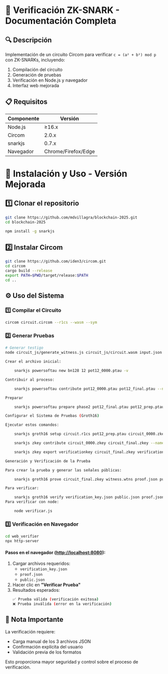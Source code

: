 # 🚀 Verificación ZK-SNARK - Documentación Completa

## 🔍 Descripción

Implementación de un circuito Circom para verificar `c = (a² + b²) mod p` con ZK-SNARKs, incluyendo:

1. Compilación del circuito
2. Generación de pruebas
3. Verificación en Node.js y navegador
4. Interfaz web mejorada

## 📋 Requisitos

| Componente | Versión            |
| ---------- | ------------------- |
| Node.js    | ≥16.x              |
| Circom     | 2.0.x               |
| snarkjs    | 0.7.x               |
| Navegador  | Chrome/Firefox/Edge |

# 🚀 Instalación y Uso - Versión Mejorada

## 1️⃣ Clonar el repositorio

```bash
git clone https://github.com/mdvillagra/blockchain-2025.git
cd blockchain-2025

npm install -g snarkjs
```

## 2️⃣ Instalar Circom

```bash
git clone https://github.com/iden3/circom.git
cd circom
cargo build --release
export PATH=$PWD/target/release:$PATH
cd ..
```

## ⚙️ Uso del Sistema

### 1️⃣ Compilar el Circuito

```bash
circom circuit.circom --r1cs --wasm --sym
```

### 2️⃣ Generar Pruebas

```bash
# Generar testigo
node circuit_js/generate_witness.js circuit_js/circuit.wasm input.json witness.wtns 

Crear el archivo inicial:

    snarkjs powersoftau new bn128 12 pot12_0000.ptau -v

Contribuir al proceso:

    snarkjs powersoftau contribute pot12_0000.ptau pot12_final.ptau --name="contribución" -v

Preparar

    snarkjs powersoftau prepare phase2 pot12_final.ptau pot12_prep.ptau -v

Configurar el Sistema de Pruebas (Groth16)

Ejecutar estos comandos:

    snarkjs groth16 setup circuit.r1cs pot12_prep.ptau circuit_0000.zkey

    snarkjs zkey contribute circuit_0000.zkey circuit_final.zkey --name="final" -v

    snarkjs zkey export verificationkey circuit_final.zkey verification_key.json

Generación y Verificación de la Prueba

Para crear la prueba y generar las señales públicas:

    snarkjs groth16 prove circuit_final.zkey witness.wtns proof.json public.json

Para verificar:

    snarkjs groth16 verify verification_key.json public.json proof.json
Para verificar con node:

	node verificar.js

```

### 3️⃣ Verificación en Navegador 

```bash
cd web_verifier
npx http-server
```

#### Pasos en el navegador ([http://localhost:8080](http://localhost:8080)):

1. Cargar archivos requeridos:
   - `verification_key.json`
   - `proof.json`
   - `public.json`
2. Hacer clic en **"Verificar Prueba"**
3. Resultados esperados:
   ```bash
   ✅ Prueba válida (verificación exitosa)
   ❌ Prueba inválida (error en la verificación)
   ```

## 📌 Nota Importante

La verificación requiere:

- Carga manual de los 3 archivos JSON
- Confirmación explícita del usuario
- Validación previa de los formatos

Esto proporciona mayor seguridad y control sobre el proceso de verificación.
